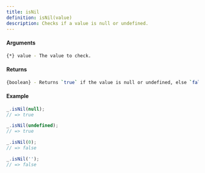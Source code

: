 ```yaml
---
title: isNil
definition: isNil(value)
description: Checks if a value is null or undefined.
---
```



#### Arguments


```bash
{*} value - The value to check.
```


#### Returns


```bash
{boolean} - Returns `true` if the value is null or undefined, else `false`.
```


#### Example


```ts
_.isNil(null);
// => true

_.isNil(undefined);
// => true

_.isNil(0);
// => false

_.isNil('');
// => false
```